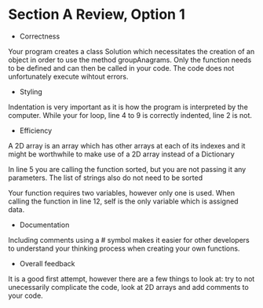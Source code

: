 # Section A Review, Option 1

 - Correctness

Your program creates a class Solution which necessitates the creation of an object in order to use the method groupAnagrams. Only the function needs to be defined and can then be called in your code. The code does not unfortunately execute wihtout errors.

 - Styling

Indentation is very important as it is how the program is interpreted by the computer. While your for loop, line 4 to 9 is correctly indented, line 2 is not.

 - Efficiency

A 2D array is an array which has other arrays at each of its indexes and it might be worthwhile to make use of a 2D array instead of a Dictionary

In line 5 you are calling the function sorted, but you are not passing it any parameters. The list of strings also do not need to be sorted 

Your function requires two variables, however only one is used. When calling the function in line 12, self is the only variable which is assigned data.

 - Documentation

 Including comments using a # symbol makes it easier for other developers to understand your thinking process when creating your own functions.  


 - Overall feedback

 It is a good first attempt, however there are a few things to look at: try to not unecessarily complicate the code, look at 2D arrays and add comments to your code.
